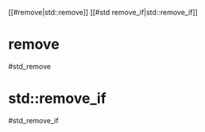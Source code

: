 
[[#remove|std::remove]]
[[#std remove_if|std::remove_if]]



# remove
#std_remove



# std::remove_if
#std_remove_if





